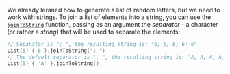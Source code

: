 We already leraned how to generate a list of random letters, but we need to work with strings.
To join a list of elements into a string,
you can use the [`joinToString`](https://kotlinlang.org/api/latest/jvm/stdlib/kotlin.sequences/join-to-string.html)
function, passing as an argument the _separator_ - a character (or rather a _string_)
that will be used to separate the elements:
```kotlin
// Separator is "; ", the resulting string is: "6; 6; 6; 6; 6"
List(5) { 6 }.joinToString("; ")
// The default separator is ", ", the resulting string is: "A, A, A, A, A"
List(5) { 'A' }.joinToString()
```
